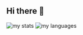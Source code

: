 ## Hi there 👋

<!--
**KaterynaZhuvak/KaterynaZhuvak** is a ✨ _special_ ✨ repository because its `README.md` (this file) appears on your GitHub profile.

Here are some ideas to get you started:

- 🔭 I’m currently working on ...
- 🌱 I’m currently learning ...
- 👯 I’m looking to collaborate on ...
- 🤔 I’m looking for help with ...
- 💬 Ask me about ...
- 📫 How to reach me: ...
- 😄 Pronouns: ...
- ⚡ Fun fact: ...
-->


<img alt='my stats' src='https://github-readme-stats.vercel.app/api?username=KaterynaZhuvak&show_icons=true&theme=date_night' />

<img alt='my languages' src='https://github-readme-stats.vercel.app/api/top-langs/?username=KaterynaZhuvak&langs_count=8&layout=compact&theme=date_night' />